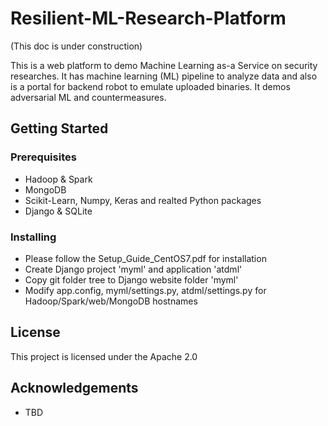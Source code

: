 # Resilient-ML-Research-Platform 
(This doc is under construction)

This is a web platform to demo Machine Learning as-a Service on security researches. 
It has machine learning (ML) pipeline to analyze data and also is a portal for backend robot to emulate uploaded binaries.
It demos adversarial ML and countermeasures.

## Getting Started
### Prerequisites
* Hadoop & Spark
* MongoDB
* Scikit-Learn, Numpy, Keras and realted Python packages
* Django & SQLite

### Installing
* Please follow the Setup_Guide_CentOS7.pdf for installation
* Create Django project 'myml' and application 'atdml'
* Copy git folder tree to Django website folder 'myml'
* Modify app.config, myml/settings.py, atdml/settings.py for Hadoop/Spark/web/MongoDB hostnames

## License
This project is licensed under the Apache 2.0 

## Acknowledgements
* TBD


